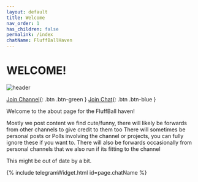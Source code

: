 ```yaml
---
layout: default
title: Welcome
nav_order: 1
has_children: false
permalink: /index
chatName: FluffBallHaven
---
```


# WELCOME!
![header](https://capsule-render.vercel.app/api?type=waving&color=auto&height=300&section=header&text=The%20FluffBall%20Haven&fontSize=90)


[Join Channel](https://t.me/fluffballhaven){: .btn .btn-green }
[Join Chat](https://t.me/fluffballhavenchat){: .btn .btn-blue }

Welcome to the about page for the FluffBall haven!

Mostly we post content we find cute/funny, there will likely be forwards from other channels to give credit to them too
There will sometimes be personal posts or Polls involving the channel or projects, you can fully ignore these if you want to.
There will also be forwards occasionally from personal channels that we also run if its fitting to the channel

This might be out of date by a bit.

{% include telegramWidget.html id=page.chatName %}
